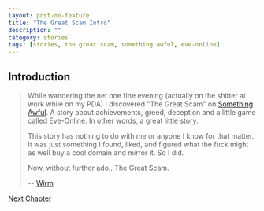```yaml
---
layout: post-no-feature
title: "The Great Scam Intro"
description: ""
category: stories
tags: [stories, the great scam, something awful, eve-online]
---
```


## Introduction

> While wandering the net one fine evening (actually on the shitter at work  while on my PDA) I discovered "The Great Scam" on [Something Awful](https://github.com/bibanon/bibanon/wiki/Something-Awful). A story about achievements, greed, deception and a little game called Eve-Online. In other words, a great little story.
> 
> This story has nothing to do with me or anyone I know for that matter. It was just something I found, liked, and figured what the fuck might as well buy a cool domain and mirror it. So I did.
>
> Now, without further ado.. The Great Scam.
> 
> -- [Wirm](http://www.wirm.net/nightfreeze)

[Next Chapter](/stories/the-great-scam/001.html)